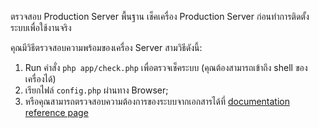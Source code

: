 ตรวจสอบ Production Server
พื้นฐาน
เช็คเครื่อง Production Server ก่อนทำการติดตั้งระบบเพื่อใช้งานจริง

คุณมีวิธีตรวจสอบความพร้อมของเครื่อง Server สามวิธีดังนี้:

1. Run คำสั่ง `php app/check.php` เพื่อตรวจเช็คระบบ (คุณต้องสามารถเข้าถึง shell ของเครื่องได้)
2. เรียกไฟล์ `config.php` ผ่านทาง Browser;
3. หรือคุณสามารถตรวจสอบความต้องการของระบบจากเอกสารได้ที่ [documentation reference page](http://symfony.com/doc/current/reference/requirements.html)
